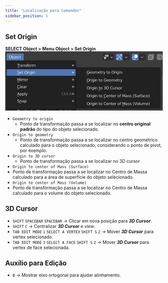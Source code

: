```yaml
---
title: "Localização para Comandos"
sidebar_position: 5
---
```


## Set Origin
**SELECT Object > Menu Object > Set Origin**  
![](objectSetOrigin.png)
- `Geometry to origin`
    - Ponto de transformação passa a se localizar no **centro original padrão** do tipo do objeto selecionado.
- `Origin to geometry`
    - Ponto de transformação passa a se localizar no centro geométrico calculado para o objeto selecionado, considerando o ponto de pivot, por exemplo.
- `Origin to 3D cursor`
    - Ponto de transformação passa a se localizar no 3D cursor
- `Origin to center of Mass (Surface)`
- Ponto de transformação passa a se localizar no Centro de Massa calculado para a área de superfície do objeto selecionado.
- `Origin to center of Mass (Volume)`
- Ponto de transformação passa a se localizar no Centro de Massa calculado para o volume do objeto selecionado.

## 3D Cursor
- `SHIFT` `SPACEBAR` `SPACEBAR` -> Clicar em nova posição para ***3D Cursor***.
- `SHIFT` `C` -> Centralizar ***3D Cursor*** e *view*.
- `TAB EDIT MODE` `1` `SELECT A VERTEX` `SHIFT S` `2` -> Mover ***3D Cursor*** para vertex selecionado.
- `TAB EDIT MODE` `3` `SELECT A FACE` `SHIFT S` `2` -> Mover ***3D Cursor*** para vertex de face selecionada.

## Auxílio para Edição
- `B` -> Mostrar eixo ortogonal para ajudar alinhamento.